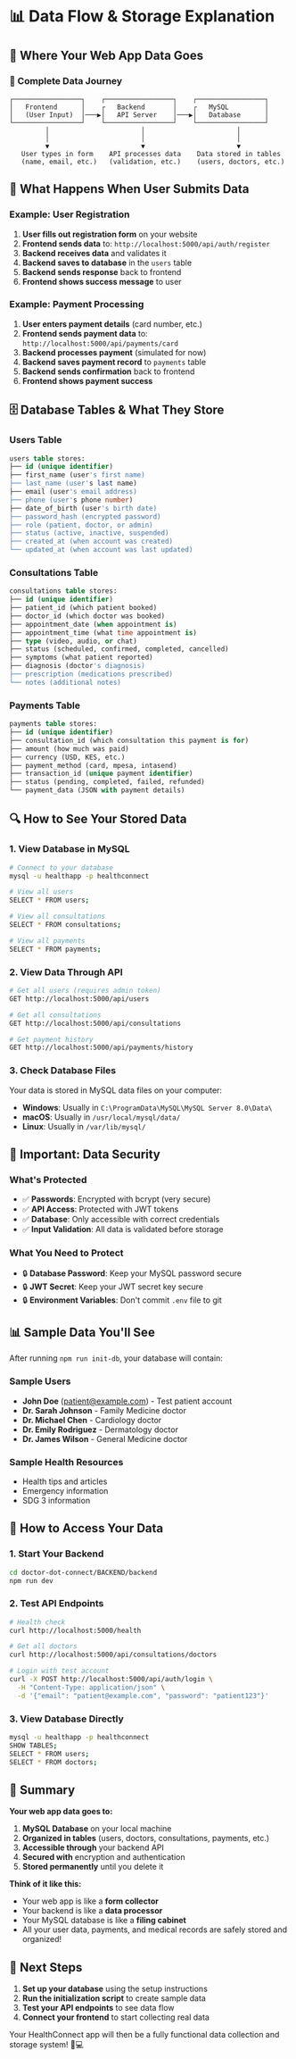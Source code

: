 # 📊 Data Flow & Storage Explanation

## 🎯 Where Your Web App Data Goes

### 🔄 Complete Data Journey

```
┌─────────────────┐    ┌─────────────────┐    ┌─────────────────┐
│   Frontend      │    ┌   Backend       │    ┌   MySQL         │
│   (User Input)  │───▶│   API Server    │───▶│   Database      │
└─────────────────┘    └─────────────────┘    └─────────────────┘
         │                       │                       │
         │                       │                       │
         ▼                       ▼                       ▼
   User types in form    API processes data    Data stored in tables
   (name, email, etc.)   (validation, etc.)    (users, doctors, etc.)
```

## 📱 What Happens When User Submits Data

### Example: User Registration

1. **User fills out registration form** on your website
2. **Frontend sends data** to: `http://localhost:5000/api/auth/register`
3. **Backend receives data** and validates it
4. **Backend saves to database** in the `users` table
5. **Backend sends response** back to frontend
6. **Frontend shows success message** to user

### Example: Payment Processing

1. **User enters payment details** (card number, etc.)
2. **Frontend sends payment data** to: `http://localhost:5000/api/payments/card`
3. **Backend processes payment** (simulated for now)
4. **Backend saves payment record** to `payments` table
5. **Backend sends confirmation** back to frontend
6. **Frontend shows payment success**

## 🗄️ Database Tables & What They Store

### Users Table
```sql
users table stores:
├── id (unique identifier)
├── first_name (user's first name)
├── last_name (user's last name)
├── email (user's email address)
├── phone (user's phone number)
├── date_of_birth (user's birth date)
├── password_hash (encrypted password)
├── role (patient, doctor, or admin)
├── status (active, inactive, suspended)
├── created_at (when account was created)
└── updated_at (when account was last updated)
```

### Consultations Table
```sql
consultations table stores:
├── id (unique identifier)
├── patient_id (which patient booked)
├── doctor_id (which doctor was booked)
├── appointment_date (when appointment is)
├── appointment_time (what time appointment is)
├── type (video, audio, or chat)
├── status (scheduled, confirmed, completed, cancelled)
├── symptoms (what patient reported)
├── diagnosis (doctor's diagnosis)
├── prescription (medications prescribed)
└── notes (additional notes)
```

### Payments Table
```sql
payments table stores:
├── id (unique identifier)
├── consultation_id (which consultation this payment is for)
├── amount (how much was paid)
├── currency (USD, KES, etc.)
├── payment_method (card, mpesa, intasend)
├── transaction_id (unique payment identifier)
├── status (pending, completed, failed, refunded)
└── payment_data (JSON with payment details)
```

## 🔍 How to See Your Stored Data

### 1. **View Database in MySQL**
```bash
# Connect to your database
mysql -u healthapp -p healthconnect

# View all users
SELECT * FROM users;

# View all consultations
SELECT * FROM consultations;

# View all payments
SELECT * FROM payments;
```

### 2. **View Data Through API**
```bash
# Get all users (requires admin token)
GET http://localhost:5000/api/users

# Get all consultations
GET http://localhost:5000/api/consultations

# Get payment history
GET http://localhost:5000/api/payments/history
```

### 3. **Check Database Files**
Your data is stored in MySQL data files on your computer:
- **Windows**: Usually in `C:\ProgramData\MySQL\MySQL Server 8.0\Data\`
- **macOS**: Usually in `/usr/local/mysql/data/`
- **Linux**: Usually in `/var/lib/mysql/`

## 🚨 Important: Data Security

### What's Protected
- ✅ **Passwords**: Encrypted with bcrypt (very secure)
- ✅ **API Access**: Protected with JWT tokens
- ✅ **Database**: Only accessible with correct credentials
- ✅ **Input Validation**: All data is validated before storage

### What You Need to Protect
- 🔒 **Database Password**: Keep your MySQL password secure
- 🔒 **JWT Secret**: Keep your JWT secret key secure
- 🔒 **Environment Variables**: Don't commit `.env` file to git

## 📊 Sample Data You'll See

After running `npm run init-db`, your database will contain:

### Sample Users
- **John Doe** (patient@example.com) - Test patient account
- **Dr. Sarah Johnson** - Family Medicine doctor
- **Dr. Michael Chen** - Cardiology doctor
- **Dr. Emily Rodriguez** - Dermatology doctor
- **Dr. James Wilson** - General Medicine doctor

### Sample Health Resources
- Health tips and articles
- Emergency information
- SDG 3 information

## 🔧 How to Access Your Data

### 1. **Start Your Backend**
```bash
cd doctor-dot-connect/BACKEND/backend
npm run dev
```

### 2. **Test API Endpoints**
```bash
# Health check
curl http://localhost:5000/health

# Get all doctors
curl http://localhost:5000/api/consultations/doctors

# Login with test account
curl -X POST http://localhost:5000/api/auth/login \
  -H "Content-Type: application/json" \
  -d '{"email": "patient@example.com", "password": "patient123"}'
```

### 3. **View Database Directly**
```bash
mysql -u healthapp -p healthconnect
SHOW TABLES;
SELECT * FROM users;
SELECT * FROM doctors;
```

## 🎯 Summary

**Your web app data goes to:**
1. **MySQL Database** on your local machine
2. **Organized in tables** (users, doctors, consultations, payments, etc.)
3. **Accessible through** your backend API
4. **Secured with** encryption and authentication
5. **Stored permanently** until you delete it

**Think of it like this:**
- Your web app is like a **form collector**
- Your backend is like a **data processor**
- Your MySQL database is like a **filing cabinet**
- All your user data, payments, and medical records are safely stored and organized!

## 🚀 Next Steps

1. **Set up your database** using the setup instructions
2. **Run the initialization script** to create sample data
3. **Test your API endpoints** to see data flow
4. **Connect your frontend** to start collecting real data

Your HealthConnect app will then be a fully functional data collection and storage system! 🏥💻
